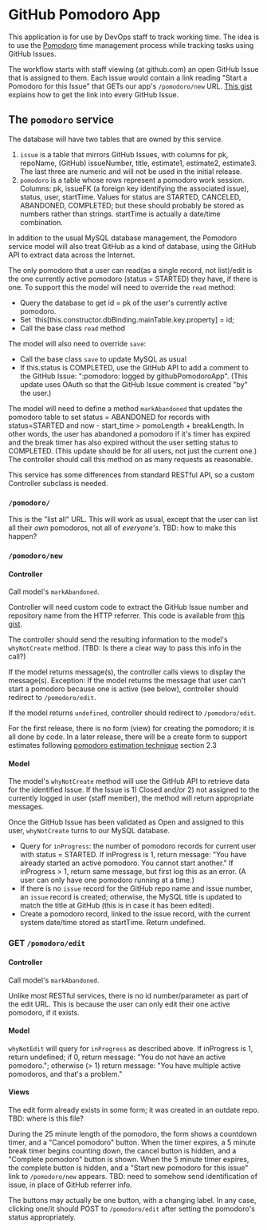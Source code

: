 # GitHub Pomodoro App

This application is for use by DevOps staff to track working time. The idea is to use the [Pomodoro](https://www.slideshare.net/samakays/the-pomodoro-technique-v1-3) time management process while tracking tasks using GitHub Issues.

The workflow starts with staff viewing (at github.com) an open GitHub Issue that is assigned to them. Each issue would contain a link reading "Start a Pomodoro for this Issue" that GETs our app's `/pomodoro/new` URL. [This gist](https://gist.github.com/smattingly/38607352a1cdd4821e777553583b9c15) explains how to get the link into every GitHub Issue.

## The `pomodoro` service

The database will have two tables that are owned by this service.
1. `issue` is a table that mirrors GitHub Issues, with columns for pk, repoName, (GitHub) issueNumber, title, estimate1, estimate2, estimate3. The last three are numeric and will not be used in the initial release.
2. `pomodoro` is a table whose rows represent a pomodoro work session. Columns: pk, issueFK (a foreign key identifying the associated issue), status, user, startTime. Values for status are STARTED, CANCELED, ABANDONED, COMPLETED; but these should probably be stored as numbers rather than strings. startTime is actually a date/time combination.

In addition to the usual MySQL database management, the Pomodoro service model will also treat GitHub as a kind of database, using the GitHub API to extract data across the Internet. 

The only pomodoro that a user can read(as a single record, not list)/edit is the one currently active pomodoro (status = STARTED) they have, if there is one. To support this the model will need to override the `read` method:
- Query the database to get id = pk of the user's currently active pomodoro.
- Set `this[this.constructor.dbBinding.mainTable.key.property] = id;
- Call the base class `read` method

The model will also need to override `save`:
- Call the base class `save` to update MySQL as usual
- If this.status is COMPLETED, use the GitHub API to add a comment to the GitHub Issue: ":pomodoro: logged by githubPomodoroApp". (This update uses OAuth so that the GitHub Issue comment is created "by" the user.)

The model will need to define a method `markAbandoned` that updates the pomodoro table to set status = ABANDONED for records with status=STARTED and now - start_time > pomoLength + breakLength. In other words, the user has abandoned a pomodoro if it's timer has expired and the break timer has also expired without the user setting status to COMPLETED. (This update should be for all users, not just the current one.) The controller should call this method on as many requests as reasonable.

This service has some differences from standard RESTful API, so a custom Controller subclass is needed.

### `/pomodoro/`

This is the "list all" URL. This will work as usual, except that the user can list all their *own* pomodoros, not all of *everyone's*. TBD: how to make this happen?

### `/pomodoro/new`

#### Controller

Call model's `markAbandoned`.

Controller will need custom code to extract the GitHub Issue number and repository name from the HTTP referrer. This code is available from [this gist](https://gist.github.com/smattingly/5bf9c3c0e328c71db09a90a7c942c8cf).

The controller should send the resulting information to the model's `whyNotCreate` method. (TBD: Is there a clear way to pass this info in the call?) 

If the model returns message(s), the controller calls views to display the message(s). Exception: If the model returns the message that user can't start a pomodoro because one is active (see below), controller should redirect to `/pomodoro/edit`. 

If the model returns `undefined`, controller should redirect to `/pomodoro/edit`. 

For the first release, there is no form (view) for creating the pomodoro; it is all done by code. In a later release, there will be a create form to support estimates following [pomodoro estimation technique](https://www.slideshare.net/samakays/the-pomodoro-technique-v1-3) section 2.3 

#### Model

The model's `whyNotCreate` method will use the GitHub API to retrieve data for the identified Issue. If the Issue is 1) Closed and/or 2) not assigned to the currently logged in user (staff member), the method will return appropriate messages.

Once the GitHub Issue has been validated as Open and assigned to this user, `whyNotCreate` turns to our MySQL database. 
- Query for `inProgress`: the number of pomodoro records for current user with status = STARTED. If inProgress is 1, return message: "You have already started an active pomodoro. You cannot start another." If inProgress > 1, return same message, but first log this as an error. (A user can only have one pomodoro running at a time.)
- If there is no `issue` record for the GitHub repo name and issue number, an `issue` record is created; otherwise, the MySQL title is updated to match the title at GitHub (this is in case it has been edited).
- Create a pomodoro record, linked to the issue record, with the current system date/time stored as startTime. Return undefined.

### GET `/pomodoro/edit`

#### Controller

Call model's `markAbandoned`.

Unlike most RESTful services, there is no id number/parameter as part of the edit URL. This is because the user can only edit their one active pomodoro, if it exists.

#### Model

`whyNotEdit` will query for `inProgress` as described above. If inProgress is 1, return undefined; if 0, return message: "You do not have an active pomodoro."; otherwise (> 1) return message: "You have multiple active pomodoros, and that's a problem."

#### Views

The edit form already exists in some form; it was created in an outdate repo. TBD: where is this file?

During the 25 minute length of the pomodoro, the form shows a countdown timer, and a "Cancel pomodoro" button. When the timer expires, a 5 minute break timer begins counting down, the cancel button is hidden, and a "Complete pomodoro" button is shown. When the 5 minute timer expires, the complete button is hidden, and a "Start new pomodoro for this issue" link to `/pomodoro/new` appears. TBD: need to somehow send identification of issue, in place of GitHub referrer info.

The buttons may actually be one button, with a changing label. In any case, clicking one/it should POST to `/pomodoro/edit` after setting the pomodoro's status appropriately. 
